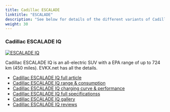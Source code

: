 ```yaml
---
title: Cadillac ESCALADE
linktitle: "ESCALADE"
description: "See below for details of the different variants of Cadillac ESCALADE"
weight: 30
---
```

### Cadillac ESCALADE IQ

<a href="escalade_iq/"><img src="https://media.evkx.net/multimedia/models/cadillac/escalade/escalade_iq/main_1_st.jpg" class="img-fluid" alt="ESCALADE IQ" ></a>

Cadillac ESCALADE IQ is an all-electric SUV with a EPA range of up to 724 km (450 miles). EVKX.net has all the details. 

- [Cadillac ESCALADE IQ full article](escalade_iq/)
- [Cadillac ESCALADE IQ range & consumption](escalade_iq/rangeandconsumption/)
- [Cadillac ESCALADE IQ charging curve & performance](escalade_iq/chargingcurve/)
- [Cadillac ESCALADE IQ full specificationss](escalade_iq/specifications/)
- [Cadillac ESCALADE IQ gallery](escalade_iq/gallery/)
- [Cadillac ESCALADE IQ reviews](escalade_iq/reviews/)

